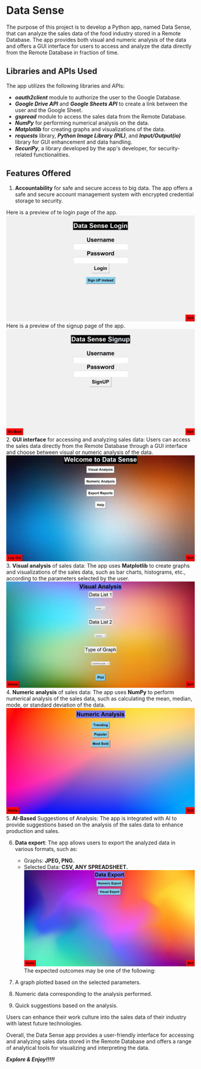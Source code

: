 # Data Sense

The purpose of this project is to develop a Python app, named Data Sense, that can analyze the sales data of the food industry stored in a Remote Database. The app provides both visual and numeric analysis of the data and offers a GUI interface for users to access and analyze the data directly from the Remote Database in fraction of time.

## Libraries and APIs Used

The app utilizes the following libraries and APIs:

- ***oauth2client*** module to authorize the user to the Google Database.
- ***Google Drive API*** and ***Google Sheets API*** to create a link between the user and the Google Sheet.
- ***gspread*** module to access the sales data from the Remote Database.
- ***NumPy*** for performing numerical analysis on the data.
- ***Matplotlib*** for creating graphs and visualizations of the data.
- ***requests*** library, ***Python Image Library (PIL)***, and ***Input/Output(io)*** library for GUI enhancement and data handling.
- ***SecuriPy***, a library developed by the app's developer, for security-related functionalities.

## Features Offered
1. **Accountability** for safe and secure access to big data. The app offers a safe and secure account management system with encrypted credential storage to security.

Here is a preview of te login page of the app.
![Login](https://raw.githubusercontent.com/Anupam1707/datasense/main/images/login.jpg)
Here is a preview of the signup page of the app.
![Login](https://raw.githubusercontent.com/Anupam1707/datasense/main/images/signup.jpg)
2. **GUI interface** for accessing and analyzing sales data: Users can access the sales data directly from the Remote Database through a GUI interface and choose between visual or numeric analysis of the data.
![homepage](https://raw.githubusercontent.com/Anupam1707/datasense/main/images/homepage.jpg)
3. **Visual analysis** of sales data: The app uses **Matplotlib** to create graphs and visualizations of the sales data, such as bar charts, histograms, etc., according to the parameters selected by the user.
![Login](https://raw.githubusercontent.com/Anupam1707/datasense/main/images/visualanalysis.jpg)
4. **Numeric analysis** of sales data: The app uses **NumPy** to perform numerical analysis of the sales data, such as calculating the mean, median, mode, or standard deviation of the data.
![Login](https://raw.githubusercontent.com/Anupam1707/datasense/main/images/numericanalysis.jpg)
5. **AI-Based** Suggestions of Analysis: The app is integrated with AI to provide suggestions based on the analysis of the sales data to enhance production and sales.

6. **Data export**: The app allows users to export the analyzed data in various formats, such as:
   - Graphs: **JPEG, PNG.**
   - Selected Data: **CSV, ANY SPREADSHEET.**
![Login](https://raw.githubusercontent.com/Anupam1707/datasense/main/images/dataexport.jpg)
The expected outcomes may be one of the following:

1. A graph plotted based on the selected parameters.
2. Numeric data corresponding to the analysis performed.
3. Quick suggestions based on the analysis.

Users can enhance their work culture into the sales data of their industry with latest future technologies.

Overall, the Data Sense app provides a user-friendly interface for accessing and analyzing sales data stored in the Remote Database and offers a range of analytical tools for visualizing and interpreting the data.

***Explore & Enjoy!!!!!***
